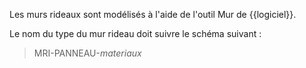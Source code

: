 Les murs rideaux sont modélisés à l'aide de l'outil Mur de {{logiciel}}.

Le nom du type du mur rideau doit suivre le schéma suivant :

> MRI-PANNEAU-_materiaux_